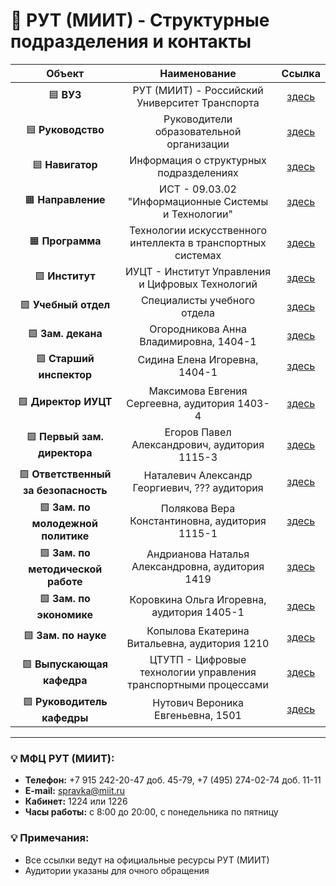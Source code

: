 # 🏫 РУТ (МИИТ) - Структурные подразделения и контакты

| Объект | Наименование | Ссылка |
|:------:|:------------:|:------:|
| 🟦 **ВУЗ** | РУТ (МИИТ) - Российский Университет Транспорта | [здесь](https://www.miit.ru) |
| 🟦 **Руководство** | Руководители образовательной организации | [здесь](https://www.miit.ru/sveden/managers) |
| 🟦 **Навигатор** | Информация о структурных подразделениях | [здесь](https://navigator-rut.ru) |
| 🟧 **Направление** | ИСТ - 09.03.02 "Информационные Системы и Технологии" | [здесь](https://rut-miit.ru/page/173407) |
| 🟧 **Программа** | Технологии искусственного интеллекта в транспортных системах | [здесь](https://imiit.ru/bachelor/ii-transport) |
| 🟩 **Институт** | ИУЦТ - Институт Управления и Цифровых Технологий | [здесь](https://imiit.ru) |
| 🟩 **Учебный отдел** | Специалисты учебного отдела | [здесь](https://www.miit.ru/depts/261/people) |
| 🟩 **Зам. декана** | Огородникова Анна Владимировна, 1404-1 | [здесь](https://rut-miit.ru/people/1196378) |
| 🟩 **Старший инспектор** | Сидина Елена Игоревна, 1404-1 | [здесь](https://www.miit.ru/people/39838) |
| 🟩 **Директор ИУЦТ** | Максимова Евгения Сергеевна, аудитория 1403-4 | [здесь](https://rut-miit.ru/people/42575) |
| 🟩 **Первый зам. директора** | Егоров Павел Александрович, аудитория 1115-3 | [здесь](https://www.miit.ru/people/30832) |
| 🟩 **Ответственный за безопасность** | Наталевич Александр Георгиевич, ??? аудитория | [здесь](https://www.miit.ru/people/1591) |
| 🟩 **Зам. по молодежной политике** | Полякова Вера Константиновна, аудитория 1115-1 | [здесь](https://www.miit.ru/people/129245) |
| 🟩 **Зам. по методической работе** | Андрианова Наталья Александровна, аудитория 1419 | [здесь](https://www.miit.ru/people/35002) |
| 🟩 **Зам. по экономике** | Коровкина Ольга Игоревна, аудитория 1405-1 | [здесь](https://www.miit.ru/people/36801) |
| 🟩 **Зам. по науке** | Копылова Екатерина Витальевна, аудитория 1210 | [здесь](https://www.miit.ru/people/20622) |
| 🟪 **Выпускающая кафедра** | ЦТУТП - Цифровые технологии управления транспортными процессами | [здесь](https://imiit.ru/kafedra/ctutp) |
| 🟪 **Руководитель кафедры** | Нутович Вероника Евгеньевна, 1501 | [здесь](https://www.miit.ru/people/5665) |

---

### 💡 МФЦ РУТ (МИИТ):
- **Телефон:** +7 915 242-20-47 доб. 45-79, +7 (495) 274-02-74 доб. 11-11  
- **E-mail:** spravka@miit.ru  
- **Кабинет:** 1224 или 1226  
- **Часы работы:** с 8:00 до 20:00, с понедельника по пятницу

### 💡 Примечания:
- Все ссылки ведут на официальные ресурсы РУТ (МИИТ)
- Аудитории указаны для очного обращения
